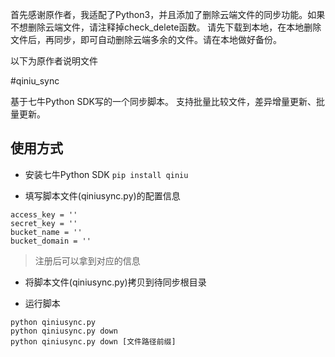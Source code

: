 首先感谢原作者，我适配了Python3，并且添加了删除云端文件的同步功能。如果不想删除云端文件，请注释掉check_delete函数。
请先下载到本地，在本地删除文件后，再同步，即可自动删除云端多余的文件。请在本地做好备份。


以下为原作者说明文件


#qiniu_sync

基于七牛Python SDK写的一个同步脚本。
支持批量比较文件，差异增量更新、批量更新。

## 使用方式

* 安装七牛Python SDK
`pip install qiniu`

* 填写脚本文件(qiniusync.py)的配置信息
```
access_key = ''
secret_key = ''
bucket_name = ''
bucket_domain = ''
```
>注册后可以拿到对应的信息 

* 将脚本文件(qiniusync.py)拷贝到待同步根目录

* 运行脚本
```
python qiniusync.py
python qiniusync.py down
python qiniusync.py down [文件路径前缀]
```

